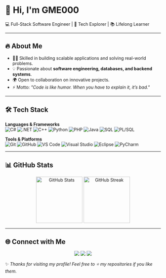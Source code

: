 # 👋 Hi, I'm GME000  

💻 Full-Stack Software Engineer | 🚀 Tech Explorer | 📚 Lifelong Learner  

---

## 🔥 About Me  
- 🧑‍💻 Skilled in building scalable applications and solving real-world problems.  
- 💡 Passionate about **software engineering, databases, and backend systems**.  
- 🌍 Open to collaboration on innovative projects.  
- ⚡ Motto: *"Code is like humor. When you have to explain it, it’s bad."*  

---

## 🛠️ Tech Stack  

**Languages & Frameworks**  
![C#](https://img.shields.io/badge/-C%23-239120?style=flat&logo=c-sharp&logoColor=white)
![.NET](https://img.shields.io/badge/-.NET-512BD4?style=flat&logo=dotnet&logoColor=white)
![C++](https://img.shields.io/badge/-C++-00599C?style=flat&logo=c%2b%2b&logoColor=white)
![Python](https://img.shields.io/badge/-Python-3776AB?style=flat&logo=python&logoColor=white)
![PHP](https://img.shields.io/badge/-PHP-777BB4?style=flat&logo=php&logoColor=white)
![Java](https://img.shields.io/badge/-Java-007396?style=flat&logo=java&logoColor=white)
![SQL](https://img.shields.io/badge/-SQL-4479A1?style=flat&logo=postgresql&logoColor=white)
![PL/SQL](https://img.shields.io/badge/-PL/SQL-F80000?style=flat&logo=oracle&logoColor=white)

**Tools & Platforms**  
![Git](https://img.shields.io/badge/-Git-F05032?style=flat&logo=git&logoColor=white)
![GitHub](https://img.shields.io/badge/-GitHub-181717?style=flat&logo=github&logoColor=white)
![VS Code](https://img.shields.io/badge/-VS%20Code-007ACC?style=flat&logo=visual-studio-code&logoColor=white)
![Visual Studio](https://img.shields.io/badge/-Visual%20Studio-5C2D91?style=flat&logo=visual-studio&logoColor=white)
![Eclipse](https://img.shields.io/badge/-Eclipse-2C2255?style=flat&logo=eclipse&logoColor=white)
![PyCharm](https://img.shields.io/badge/-PyCharm-000000?style=flat&logo=pycharm&logoColor=white)

---

## 📊 GitHub Stats  

<p align="center">
  <img src="https://github-readme-stats.vercel.app/api?username=GME000&show_icons=true&theme=tokyonight" alt="GitHub Stats" height="150"/>
  <img src="https://github-readme-streak-stats.herokuapp.com/?user=GME000&theme=tokyonight" alt="GitHub Streak" height="150"/>
</p>

---

## 🌐 Connect with Me  

<p align="center">
  <a href="https://www.linkedin.com/in/GME000"><img src="https://img.shields.io/badge/-LinkedIn-0A66C2?style=flat&logo=linkedin&logoColor=white"></a>
  <a href="mailto:gme000@example.com"><img src="https://img.shields.io/badge/-Email-D14836?style=flat&logo=gmail&logoColor=white"></a>
  <a href="https://gme000.github.io"><img src="https://img.shields.io/badge/-Portfolio-FF7139?style=flat&logo=firefox&logoColor=white"></a>
</p>  

✨ _Thanks for visiting my profile! Feel free to ⭐ my repositories if you like them._  

